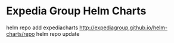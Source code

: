 # Expedia Group Helm Charts

helm repo add expediacharts http://expediagroup.github.io/helm-charts/repo
helm repo update
